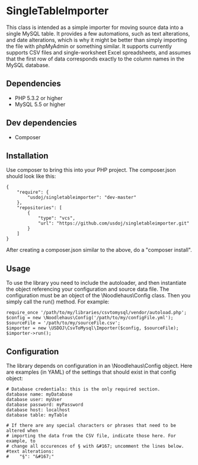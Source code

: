 # SingleTableImporter

This class is intended as a simple importer for moving source data into a single MySQL table. It provides a few automations, such as text alterations, and date alterations, which is why it might be better than simply importing the file with phpMyAdmin or something similar. It supports currently supports CSV files and single-worksheet Excel spreadsheets, and assumes that the first row of data corresponds exactly to the column names in the MySQL database.

## Dependencies

* PHP 5.3.2 or higher
* MySQL 5.5 or higher

## Dev dependencies

* Composer

## Installation

Use composer to bring this into your PHP project. The composer.json should look like this:

```
{
    "require": {
        "usdoj/singletableimporter": "dev-master"
    },
    "repositories": [
        {
            "type": "vcs",
            "url": "https://github.com/usdoj/singletableimporter.git"
        }
    ]
}
```

After creating a composer.json similar to the above, do a "composer install".

## Usage

To use the library you need to include the autoloader, and then instantiate the object referencing your configuration and source data file. The configuration must be an object of the \Noodlehaus\Config class. Then you simply call the run() method. For example:

```
require_once '/path/to/my/libraries/csvtomysql/vendor/autoload.php';
$config = new \Noodlehaus\Config('/path/to/my/configFile.yml');
$sourceFile = '/path/to/my/sourceFile.csv';
$importer = new \USDOJ\CsvToMysql\Importer($config, $sourceFile);
$importer->run();
```

## Configuration

The library depends on configuration in an \Noodlehaus\Config object. Here are examples (in YAML) of the settings that should exist in that config object:
```
# Database credentials: this is the only required section.
database name: myDatabase
database user: myUser
database password: myPassword
database host: localhost
database table: myTable

# If there are any special characters or phrases that need to be altered when
# importing the data from the CSV file, indicate those here. For example, to
# change all occurences of § with &#167; uncomment the lines below.
#text alterations:
#    "§": "&#167;"
```
